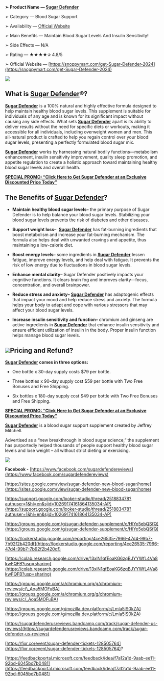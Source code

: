 **➢ Product Name — [Sugar Defender](https://sites.google.com/view/sugar-defender-new-blood-sugar/home)**

➢ Category — Blood Sugar Support

➢ Availability — [Official Website](https://support.google.com/looker-studio/thread/251883478?authuser=1&hl=en&sjid=10269174161864135034-AP)

➢ Main Benefits — Maintain Blood Sugar Levels And Insulin Sensitivity!

➢ Side Effects — N/A

➢ Rating — ★★★★✰ 4.8/5

➢ Official Website — [https://snoppymart.com/get-Sugar-Defender-2024](https://snoppymart.com/get-Sugar-Defender-2024)

[![](https://blogger.googleusercontent.com/img/b/R29vZ2xl/AVvXsEj7F0qzPhlzQegZBD2kOsR8i6Tmgx9q18C4OGt909GjpMsSl3ytan5r8EDr1iR9qrFGwa9dM6WObPI9_A-kWFQXVrlzOJB2MD1HXF1jVzDJSjcmofqO8lhU89ARoqTGb-0pB0n2LP5BekaApwcQD977YzT2rdCEBuZNM3eXkR0kNIqs6cRtoXkWalJEzAY/s320/1bottle-fruits.jpg)](https://snoppymart.com/get-Sugar-Defender-2024)

**What is [Sugar Defender](https://www.facebook.com/sugardefendereviews)®?**
----------------------------------------------------------------------------

[**Sugar Defender**](https://sugardefenderusreviews.bandcamp.com/track/sugar-defender-us-reviews) is a 100% natural and highly effective formula designed to help maintain healthy blood sugar levels. This supplement is suitable for individuals of any age and is known for its significant impact without causing any side effects. What sets [**Sugar Defender**](https://fixr.co/event/sugar-defender-tickets-128505764?) apart is its ability to deliver results without the need for specific diets or workouts, making it accessible for all individuals, including overweight women and men. This all-natural product is crafted to help you regain control over your blood sugar levels, presenting a perfectly formulated blood sugar mix.

[**Sugar Defender**](https://groups.google.com/a/chromium.org/g/chromium-reviews/c/_Aoa5MOFuBA) works by harnessing natural bodily functions—metabolism enhancement, insulin sensitivity improvement, quality sleep promotion, and appetite regulation to create a holistic approach toward maintaining healthy blood sugar levels and overall health.

[**SPECIAL PROMO: “Click Here to Get Sugar Defender at an Exclusive Discounted Price Today”**](https://snoppymart.com/get-Sugar-Defender-2024)

**The Benefits of [Sugar Defender](https://soundcloud.com/sugardefender-website)?**
-----------------------------------------------------------------------------------

*   **Maintain healthy blood sugar levels–** the primary purpose of Sugar Defender is to help balance your blood sugar levels. Stabilizing your blood sugar levels prevents the risk of diabetes and other diseases.

*   **Support weight loss–**  [**Sugar Defender**](https://feedbackportal.microsoft.com/feedback/idea/f7a12a1d-9aab-ee11-92bd-6045bd7b0481) has fat-burning ingredients that boost metabolism and increase your fat-burning mechanism. The formula also helps deal with unwanted cravings and appetite, thus maintaining a low-calorie diet.

*   **Boost energy levels–** some ingredients in [**Sugar Defender**](https://www.deviantart.com/sugardefenderwebsite/art/Sugar-Defender-US-Reviews-1008246822) lessen fatigue, improve energy levels, and help deal with fatigue. It prevents the risk of low energy due to fluctuations in blood sugar levels.

*   **Enhance mental clarity–** Sugar Defender positively impacts your cognitive functions. It clears brain fog and improves clarity—focus, concentration, and overall brainpower.

*   **Reduce stress and anxiety–** [**Sugar Defender**](https://www.reddit.com/user/sugardefenderwebsite/comments/18z13bi/sugar_defender_reviews_proven_to_work_or_fake/) has adaptogenic effects that impact your mood and help reduce stress and anxiety. The formula helps your body to adapt and cope with various stressors that may affect your blood sugar levels.

*   **Increase insulin sensitivity and function–** chromium and ginseng are active ingredients in [**Sugar Defender**](https://medium.com/@kishanlakin/sugar-defender-reviews-new-2023-breakthrough-in-blood-sugar-control-8cbd27996f01) that enhance insulin sensitivity and ensure efficient utilization of insulin in the body. Proper insulin function helps manage blood sugar levels.

[![](https://blogger.googleusercontent.com/img/b/R29vZ2xl/AVvXsEhpcm4v5D1OC4hgRmW0ZiWqRWVXKbzjqN-bbYyF5B8th7LusMqF5TnVRgZsx7Edv1BQ7EFFk6ro15LljjujoePPCJTu4Ou1ooxU7-kqJ4B9eVtNUtMtMVLku7nbLJkvZJBCF92qBL9TIc4jh_aPxFleFoP_8Md5Mf-KTIGfMuDPMVkmDXjGMAUA54r2eZk/w217-h84/360_F_454094635_TnHLpt4WlQaMbXWZCI7Oj3QNKDgnE3KU.jpg)](https://snoppymart.com/get-Sugar-Defender-2024)**Pricing and Refund?**
----------------------------------------------------------------------------------------------------------------------------------------------------------------------------------------------------------------------------------------------------------------------------------------------------------------------------------------------------------------------------------------------------

**[Sugar Defender](https://soundcloud.com/kishan-lakin/sugar-defender-us-reviews) comes in three options:**

*   One bottle x 30-day supply costs $79 per bottle.

*   Three bottles x 90-day supply cost $59 per bottle with Two Free Bonuses and Free Shipping.

*   Six bottles x 180-day supply cost $49 per bottle with Two Free Bonuses and Free Shipping.

[**SPECIAL PROMO: “Click Here to Get Sugar Defender at an Exclusive Discounted Price Today”**](https://snoppymart.com/get-Sugar-Defender-2024)

[**Sugar Defender**](https://sketchfab.com/3d-models/sugar-defender-us-reviews-b9da77908e0144dcae0af68aa842c9a5) is a blood sugar support supplement created by Jeffrey Mitchell.

Advertised as a “new breakthrough in blood sugar science,” the supplement has purportedly helped thousands of people support healthy blood sugar levels and lose weight – all without strict dieting or exercising.

[![](https://blogger.googleusercontent.com/img/b/R29vZ2xl/AVvXsEghC5_s-UewGm014kXTJY2TGz37ybf8hsIfyClPsZ7zWBMRhQm4GvZaj_U6DG9URHnLSLlzeOETce68Wci5Eq57CvQjP_UVU_3yFCr1SPuV3fWG6WC9bbNWu1OG7wuZ8B7w75itaeFca6rFM3xui67mCNvWQZJQVuwYQlj4IPCdwjzT2URR0dil0ZZPqns/w640-h288/Screenshot%20(1019).png)](https://snoppymart.com/get-Sugar-Defender-2024)

**Facebook -** [https://www.facebook.com/sugardefendereviews](https://www.facebook.com/sugardefendereviews)

[https://sites.google.com/view/sugar-defender-new-blood-sugar/home](https://sites.google.com/view/sugar-defender-new-blood-sugar/home)

[https://support.google.com/looker-studio/thread/251883478?authuser=1&hl=en&sjid=10269174161864135034-AP](https://support.google.com/looker-studio/thread/251883478?authuser=1&hl=en&sjid=10269174161864135034-AP)

[https://groups.google.com/g/sugar-defender-supplement/c/HlYo5ebQSfQ](https://groups.google.com/g/sugar-defender-supplement/c/HlYo5ebQSfQ)

[https://lookerstudio.google.com/reporting/4ce26535-7966-47d4-99b7-7b92f2b420df](https://lookerstudio.google.com/reporting/4ce26535-7966-47d4-99b7-7b92f2b420df)

[https://colab.research.google.com/drive/13xlN1qfEoaKG6zqBJYYWfL4Va8kwFQFB?usp=sharing](https://colab.research.google.com/drive/13xlN1qfEoaKG6zqBJYYWfL4Va8kwFQFB?usp=sharing)

[https://groups.google.com/a/chromium.org/g/chromium-reviews/c/\_Aoa5MOFuBA](https://groups.google.com/a/chromium.org/g/chromium-reviews/c/_Aoa5MOFuBA)

[https://groups.google.com/g/mozilla.dev.platform/c/Lmla5lS0kZA](https://groups.google.com/g/mozilla.dev.platform/c/Lmla5lS0kZA)

[https://sugardefenderusreviews.bandcamp.com/track/sugar-defender-us-reviews](https://sugardefenderusreviews.bandcamp.com/track/sugar-defender-us-reviews)

[https://fixr.co/event/sugar-defender-tickets-128505764](https://fixr.co/event/sugar-defender-tickets-128505764)?

[https://feedbackportal.microsoft.com/feedback/idea/f7a12a1d-9aab-ee11-92bd-6045bd7b0481](https://feedbackportal.microsoft.com/feedback/idea/f7a12a1d-9aab-ee11-92bd-6045bd7b0481)
